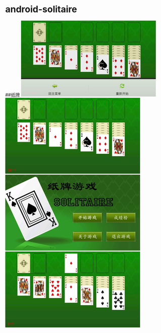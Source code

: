 # android-solitaire
##纸牌
<img src="https://github.com/xifeiwu/android-solitaire/blob/master/screenshots/20150309_232047.jpg" height="240px" width="427px">
<img src="https://github.com/xifeiwu/android-solitaire/blob/master/screenshots/20150309_231643.jpg" height="240px" width="427px">
<img src="https://github.com/xifeiwu/android-solitaire/blob/master/screenshots/20150309_232105.jpg" height="240px" width="427px">
<img src="https://github.com/xifeiwu/android-solitaire/blob/master/screenshots/20150309_232328.jpg" height="240px" width="427px">
